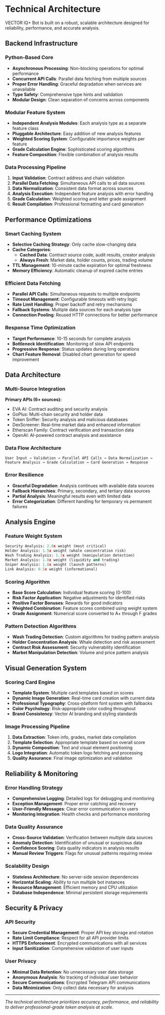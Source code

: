 # Technical Architecture

VECTOR IQ+ Bot is built on a robust, scalable architecture designed for reliability, performance, and accurate analysis.

## Backend Infrastructure

### Python-Based Core
- **Asynchronous Processing**: Non-blocking operations for optimal performance
- **Concurrent API Calls**: Parallel data fetching from multiple sources
- **Proper Error Handling**: Graceful degradation when services are unavailable
- **Type Safety**: Comprehensive type hints and validation
- **Modular Design**: Clean separation of concerns across components

### Modular Feature System
- **Independent Analysis Modules**: Each analysis type as a separate feature class
- **Pluggable Architecture**: Easy addition of new analysis features
- **Weighted Scoring System**: Configurable importance weights per feature
- **Grade Calculation Engine**: Sophisticated scoring algorithms
- **Feature Composition**: Flexible combination of analysis results

### Data Processing Pipeline
1. **Input Validation**: Contract address and chain validation
2. **Parallel Data Fetching**: Simultaneous API calls to all data sources
3. **Data Normalization**: Consistent data format across sources
4. **Analysis Execution**: Independent feature analysis with error handling
5. **Grade Calculation**: Weighted scoring and letter grade assignment
6. **Result Compilation**: Professional formatting and card generation

## Performance Optimizations

### Smart Caching System
- **Selective Caching Strategy**: Only cache slow-changing data
- **Cache Categories**:
  - **Cached Data**: Contract source code, audit results, creator analysis
  - **Always Fresh**: Market data, holder counts, prices, trading volume
- **TTL Management**: 10-minute cache expiration for optimal freshness
- **Memory Efficiency**: Automatic cleanup of expired cache entries

### Efficient Data Fetching
- **Parallel API Calls**: Simultaneous requests to multiple endpoints
- **Timeout Management**: Configurable timeouts with retry logic
- **Rate Limit Handling**: Proper backoff and retry mechanisms
- **Fallback Systems**: Multiple data sources for each analysis type
- **Connection Pooling**: Reused HTTP connections for better performance

### Response Time Optimization
- **Target Performance**: 10-15 seconds for complete analysis
- **Bottleneck Identification**: Monitoring of slow API endpoints
- **Progressive Response**: Status updates during long operations
- **Chart Feature Removal**: Disabled chart generation for speed improvement

## Data Architecture

### Multi-Source Integration
**Primary APIs (6+ sources):**
- EVA AI: Contract auditing and security analysis
- GoPlus: Multi-chain security and holder data
- Token Sniffer: Security analysis and malicious databases
- DexScreener: Real-time market data and enhanced information
- Etherscan Family: Contract verification and transaction data
- OpenAI: AI-powered contract analysis and assistance

### Data Flow Architecture
```
User Input → Validation → Parallel API Calls → Data Normalization → 
Feature Analysis → Grade Calculation → Card Generation → Response
```

### Error Resilience
- **Graceful Degradation**: Analysis continues with available data sources
- **Fallback Hierarchies**: Primary, secondary, and tertiary data sources
- **Partial Analysis**: Meaningful results even with limited data
- **Error Categorization**: Different handling for temporary vs permanent failures

## Analysis Engine

### Feature Weight System
```python
Security Analysis: 2.0x weight (most critical)
Holder Analysis: 1.5x weight (whale concentration risk)
Wash Trading Analysis: 1.3x weight (manipulation detection)
Market Analysis: 1.0x weight (liquidity and trading)
Sniper Analysis: 1.0x weight (launch patterns)
Link Analysis: 0.5x weight (informational)
```

### Scoring Algorithm
- **Base Score Calculation**: Individual feature scoring (0-100)
- **Risk Factor Application**: Negative adjustments for identified risks
- **Positive Factor Bonuses**: Rewards for good indicators
- **Weighted Combination**: Feature scores combined using weight system
- **Grade Assignment**: Numerical score converted to A+ through F grades

### Pattern Detection Algorithms
- **Wash Trading Detection**: Custom algorithms for trading pattern analysis
- **Holder Concentration Analysis**: Whale detection and risk assessment
- **Contract Risk Assessment**: Security vulnerability identification
- **Market Manipulation Detection**: Volume and price pattern analysis

## Visual Generation System

### Scoring Card Engine
- **Template System**: Multiple card templates based on scores
- **Dynamic Image Generation**: Real-time card creation with current data
- **Professional Typography**: Cross-platform font system with fallbacks
- **Color Psychology**: Risk-appropriate color coding throughout
- **Brand Consistency**: Vector AI branding and styling standards

### Image Processing Pipeline
1. **Data Extraction**: Token info, grades, market data compilation
2. **Template Selection**: Appropriate template based on overall score
3. **Dynamic Composition**: Text and visual element positioning
4. **Logo Integration**: Automatic token logo fetching and processing
5. **Quality Assurance**: Final image optimization and validation

## Reliability & Monitoring

### Error Handling Strategy
- **Comprehensive Logging**: Detailed logs for debugging and monitoring
- **Exception Management**: Proper error catching and recovery
- **User-Friendly Messages**: Clear error communication to users
- **Monitoring Integration**: Health checks and performance monitoring

### Data Quality Assurance
- **Cross-Source Validation**: Verification between multiple data sources
- **Anomaly Detection**: Identification of unusual or suspicious data
- **Confidence Scoring**: Data quality indicators in analysis results
- **Manual Review Triggers**: Flags for unusual patterns requiring review

### Scalability Design
- **Stateless Architecture**: No server-side session dependencies
- **Horizontal Scaling**: Ability to run multiple bot instances
- **Resource Management**: Efficient memory and CPU utilization
- **Database Independence**: Minimal persistent storage requirements

## Security & Privacy

### API Security
- **Secure Credential Management**: Proper API key storage and rotation
- **Rate Limit Compliance**: Respect for all API provider limits
- **HTTPS Enforcement**: Encrypted communications with all services
- **Input Sanitization**: Comprehensive validation of user inputs

### User Privacy
- **Minimal Data Retention**: No unnecessary user data storage
- **Anonymous Analysis**: No tracking of individual user behavior
- **Secure Communications**: Encrypted Telegram API communications
- **Data Minimization**: Only collect data necessary for analysis

---

*The technical architecture prioritizes accuracy, performance, and reliability to deliver professional-grade token analysis at scale.* 